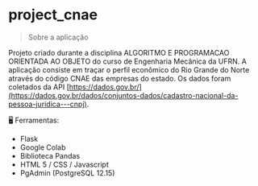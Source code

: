 # project_cnae

> Sobre a aplicação 

Projeto criado durante a disciplina ALGORITMO E PROGRAMACAO ORIENTADA AO OBJETO do curso de Engenharia Mecânica da UFRN. A aplicação consiste em traçar o perfil econômico do Rio Grande do Norte através do código CNAE das empresas do estado. Os dados foram coletados da API [https://dados.gov.br/](https://dados.gov.br/dados/conjuntos-dados/cadastro-nacional-da-pessoa-juridica---cnpj).

🖥 Ferramentas:

- Flask
- Google Colab
- Biblioteca Pandas
- HTML 5 / CSS / Javascript
- PgAdmin (PostgreSQL 12.15)

